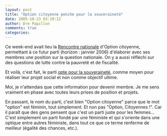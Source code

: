 ```yaml
---
layout: post
title: "Option citoyenne penche pour la souveraineté"
date: 2005-10-23 03:19:12
author: Dre Papillon
comments: true
categories: 
---
```



Ce week-end avait lieu la [Rencontre nationale](http://www.optioncitoyenne.ca/pivot/entry.php?id=306#body) d'Option citoyenne, permettant à ce futur parti (horizon : janvier 2006) d'élaborer avec ses membres une position sur la question nationale.  On y a aussi réfléchi sur des questions de lutte contre la pauvreté et de fiscalité.

Et voilà, c'est fait, le parti [opte pour la souveraineté](http://www.cyberpresse.ca/actualites/article/article_complet.php?path=/actualites/article/22/1,63,0,102005,1199383.php), comme moyen pour réaliser leur projet social et non comme objectif ultime.

Moi, je n'attendais que cette information pour devenir membre.  Je me sens vraiment en phase avec toutes leurs prises de position et projets.

En passant, le nom du parti, c'est bien "Option citoyenne" parce que le mot "option" est féminin, tout simplement.  Et non pas "Option, Citoyennes !".  Car il paraît que des gens pensent que c'est un parti juste pour les femmes...  C'est simplement un parti fondé par une féministe et qui s'oriente dans une optique entre autres féministe, dans tout ce que ce terme renferme de meilleur (égalité des chances, etc.).